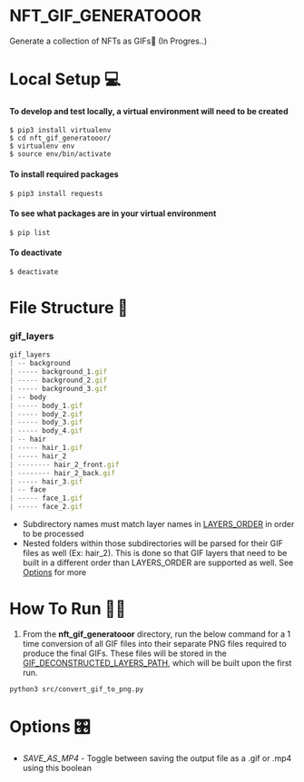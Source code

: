 # NFT_GIF_GENERATOOOR
Generate a collection of NFTs as GIFs👾 (In Progres..)

# Local Setup 💻
#### To develop and test locally, a virtual environment will need to be created
```
$ pip3 install virtualenv
$ cd nft_gif_generatooor/
$ virtualenv env
$ source env/bin/activate
```
#### To install required packages
```
$ pip3 install requests
```
#### To see what packages are in your virtual environment
```
$ pip list
```
#### To deactivate
```
$ deactivate
```

# File Structure 🌳
### gif_layers
```js
gif_layers
| -- background
| ----- background_1.gif
| ----- background_2.gif
| ----- background_3.gif
| -- body
| ----- body_1.gif
| ----- body_2.gif
| ----- body_3.gif
| ----- body_4.gif
| -- hair
| ----- hair_1.gif
| ----- hair_2
| -------- hair_2_front.gif
| -------- hair_2_back.gif
| ----- hair_3.gif
| -- face
| ----- face_1.gif
| ----- face_2.gif

```
- Subdirectory names must match layer names in [LAYERS_ORDER](https://github.com/0xDounia/nft_gif_generatooor/blob/main/src/config.py#L10) in order to be processed
- Nested folders within those subdirectories will be parsed for their GIF files as well (Ex: hair_2). This is done so that GIF layers that need to be built in a different order than LAYERS_ORDER are supported as well. See [Options](#Options) for more


# How To Run 🏃‍♀️
1. From the **nft_gif_generatooor** directory, run the below command for a 1 time conversion of all GIF files into their separate PNG files required to produce the final GIFs. These files will be stored in the [GIF_DECONSTRUCTED_LAYERS_PATH]([config.py](https://github.com/0xDounia/nft_gif_generatooor/blob/main/src/config.py)), which will be built upon the first run.
```
python3 src/convert_gif_to_png.py
```

# Options 🎛
- *SAVE_AS_MP4* - Toggle between saving the output file as a .gif or .mp4 using this boolean
